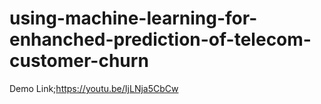 # using-machine-learning-for-enhanched-prediction-of-telecom-customer-churn
Demo Link;https://youtu.be/IjLNja5CbCw

